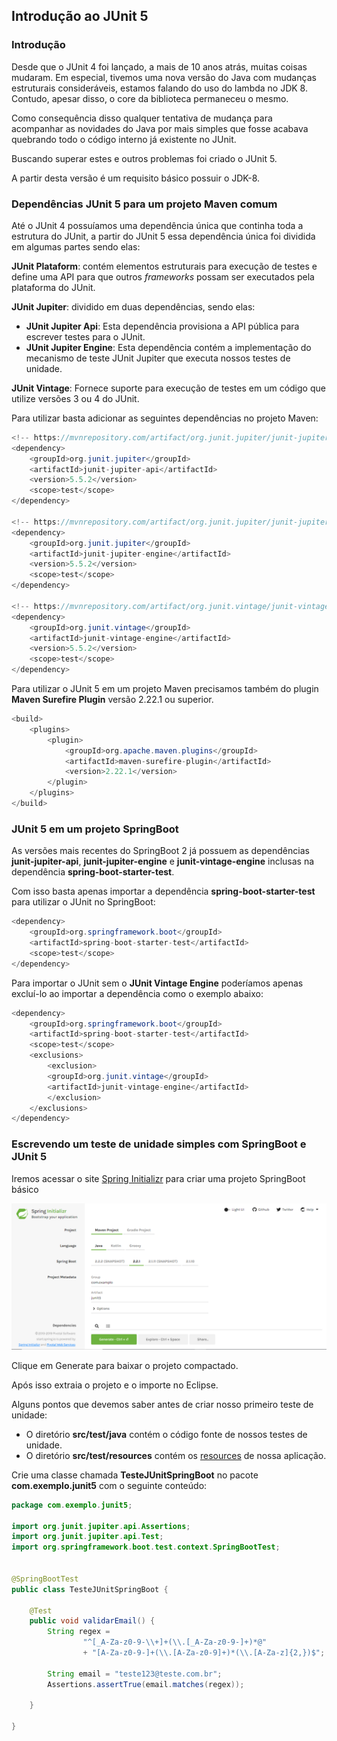 ## Introdução ao JUnit 5



### Introdução

Desde que o JUnit 4 foi lançado, a mais de 10 anos atrás, muitas coisas mudaram.  Em especial, tivemos uma nova versão do Java com mudanças estruturais consideráveis, estamos falando do uso do lambda no JDK 8. Contudo, apesar disso, o core da biblioteca permaneceu o mesmo. 

Como consequência disso qualquer tentativa de mudança para acompanhar as novidades do Java por mais simples que fosse acabava quebrando todo o código interno já existente no JUnit.

Buscando superar estes e outros problemas foi criado o JUnit 5.

A partir desta versão é um requisito básico possuir o JDK-8.



### Dependências JUnit 5 para um projeto Maven comum

Até o JUnit 4 possuíamos uma dependência única que continha toda a estrutura do JUnit, a partir do JUnit 5 essa dependência única foi dividida em algumas partes sendo elas:

**JUnit Plataform**: contém elementos estruturais para execução de testes e define uma API para que outros *frameworks* possam ser executados pela plataforma do JUnit. 

**JUnit Jupiter**: dividido em duas dependências, sendo elas: 

* **JUnit Jupiter Api**: Esta dependência provisiona a API pública para escrever testes para o JUnit.
* **JUnit Jupiter Engine**: Esta dependência contém a implementação do mecanismo de teste JUnit Jupiter que executa nossos testes de unidade.

**JUnit Vintage**: Fornece suporte para execução de testes em um código que utilize versões 3 ou 4 do JUnit.

Para utilizar basta adicionar as seguintes dependências no projeto Maven:



```java
<!-- https://mvnrepository.com/artifact/org.junit.jupiter/junit-jupiter-api -->
<dependency>
    <groupId>org.junit.jupiter</groupId>
    <artifactId>junit-jupiter-api</artifactId>
    <version>5.5.2</version>
    <scope>test</scope>
</dependency>
		
<!-- https://mvnrepository.com/artifact/org.junit.jupiter/junit-jupiter-engine -->
<dependency>
    <groupId>org.junit.jupiter</groupId>
    <artifactId>junit-jupiter-engine</artifactId>
    <version>5.5.2</version>
    <scope>test</scope>
</dependency>

<!-- https://mvnrepository.com/artifact/org.junit.vintage/junit-vintage-engine -->
<dependency>
    <groupId>org.junit.vintage</groupId>
    <artifactId>junit-vintage-engine</artifactId>
    <version>5.5.2</version>
    <scope>test</scope>
</dependency>
```



Para utilizar o JUnit 5 em um projeto Maven precisamos também do plugin  **Maven Surefire Plugin** versão 2.22.1 ou superior.

```java
<build>
    <plugins>
        <plugin>
            <groupId>org.apache.maven.plugins</groupId>
            <artifactId>maven-surefire-plugin</artifactId>
            <version>2.22.1</version>
        </plugin>
    </plugins>
</build>
```



### JUnit 5 em um projeto SpringBoot

As versões mais recentes do SpringBoot 2 já possuem as dependências **junit-jupiter-api**, **junit-jupiter-engine** e **junit-vintage-engine** inclusas na dependência **spring-boot-starter-test**.

Com isso basta apenas importar a dependência **spring-boot-starter-test** para utilizar o JUnit no SpringBoot:

```java
<dependency>
	<groupId>org.springframework.boot</groupId>
	<artifactId>spring-boot-starter-test</artifactId>
	<scope>test</scope>
</dependency>
```



Para importar o JUnit sem o **JUnit Vintage Engine** poderíamos apenas excluí-lo ao importar a dependência como o exemplo abaixo:

```java
<dependency>
	<groupId>org.springframework.boot</groupId>
	<artifactId>spring-boot-starter-test</artifactId>
	<scope>test</scope>
	<exclusions>
		<exclusion>
		<groupId>org.junit.vintage</groupId>
		<artifactId>junit-vintage-engine</artifactId>
		</exclusion>
	</exclusions>
</dependency>
```





### Escrevendo um teste de unidade simples com SpringBoot e JUnit 5

Iremos acessar o site  [Spring Initializr](https://start.spring.io/) para criar uma projeto SpringBoot básico

<img src="./imagens/spring-initializr.PNG"/>

Clique em Generate para baixar o projeto compactado.

Após isso extraia o projeto e o importe no Eclipse.

Alguns pontos que devemos saber antes de criar nosso primeiro teste de unidade:

* O diretório  **src/test/java**  contém o código fonte de nossos testes de unidade.
* O diretório **src/test/resources**  contém os [resources](http://makble.com/what-is-the-srcmainresources-folder-for-in-java-project) de nossa aplicação.



Crie uma classe chamada **TesteJUnitSpringBoot** no pacote **com.exemplo.junit5** com o seguinte conteúdo:

```java
package com.exemplo.junit5;

import org.junit.jupiter.api.Assertions;
import org.junit.jupiter.api.Test;
import org.springframework.boot.test.context.SpringBootTest;


@SpringBootTest
public class TesteJUnitSpringBoot {
	
	@Test
	public void validarEmail() {
		String regex = 
		        "^[_A-Za-z0-9-\\+]+(\\.[_A-Za-z0-9-]+)*@"
		        + "[A-Za-z0-9-]+(\\.[A-Za-z0-9]+)*(\\.[A-Za-z]{2,})$";
		
		String email = "teste123@teste.com.br";
		Assertions.assertTrue(email.matches(regex));
		
	}
	
}
```


